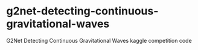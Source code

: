 # g2net-detecting-continuous-gravitational-waves
G2Net Detecting Continuous Gravitational Waves kaggle competition code
